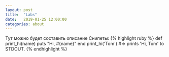 ```yaml
---
layout: post
title:  "Labs"
date:   2019-01-25 12:00:00
categories: about
---
```

Тут можно будет составить описание
Снипеты:
{% highlight ruby %}
def print_hi(name)
  puts "Hi, #{name}"
end
print_hi('Tom')
#=> prints 'Hi, Tom' to STDOUT.
{% endhighlight %}


